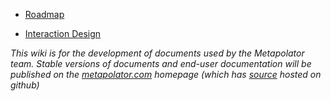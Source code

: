 * [Roadmap](https://github.com/metapolator/metapolator/wiki/roadmap)

* [Interaction Design](https://github.com/metapolator/metapolator/wiki/interaction-design)

_This wiki is for the development of documents used by the Metapolator team. Stable versions of documents and end-user documentation will be published on the [metapolator.com](metapolator.com) homepage (which has [source](https://github.com/metapolator/metapolator/tree/gh-pages) hosted on github)_